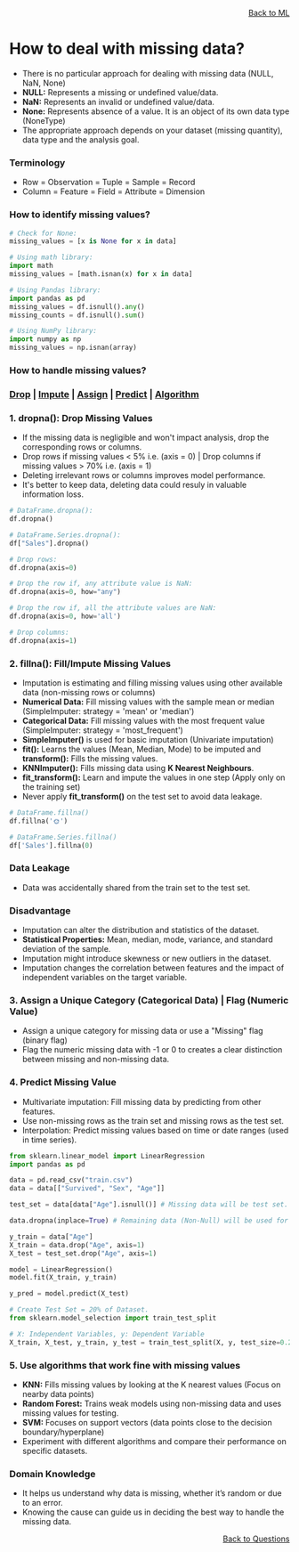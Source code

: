 <p align='right'><a align="right" href="https://github.com/KIRANKUMAR7296/Library/blob/main/Machine%20Learning/Machine%20Learning%20Models.md">Back to ML</a></p>

# How to deal with missing data?
- There is no particular approach for dealing with missing data (NULL, NaN, None) 
- **NULL:** Represents a missing or undefined value/data.
- **NaN:** Represents an invalid or undefined value/data.
- **None:** Represents absence of a value. It is an object of its own data type (NoneType)
- The appropriate approach depends on your dataset (missing quantity), data type and the analysis goal.

### Terminology
- Row = Observation = Tuple = Sample = Record 
- Column = Feature = Field = Attribute = Dimension 

### How to identify missing values?
```python
# Check for None:
missing_values = [x is None for x in data]

# Using math library: 
import math 
missing_values = [math.isnan(x) for x in data]

# Using Pandas library:
import pandas as pd 
missing_values = df.isnull().any()
missing_counts = df.isnull().sum()

# Using NumPy library:
import numpy as np
missing_values = np.isnan(array)
```

### How to handle missing values?

<h3><a href="#del">Drop</a> | <a href="#impute">Impute</a> | <a href="#assign">Assign</a> | <a href="#predict">Predict</a> | <a href="#algo">Algorithm</a></h3>

<h3 name="del">1. dropna(): Drop Missing Values</h3>

- If the missing data is negligible and won't impact analysis, drop the corresponding rows or columns.
- Drop rows if missing values < 5% i.e. (axis = 0) | Drop columns if missing values > 70% i.e. (axis = 1)
- Deleting irrelevant rows or columns improves model performance.
- It's better to keep data, deleting data could resuly in valuable information loss.
  
```python
# DataFrame.dropna():
df.dropna()

# DataFrame.Series.dropna():
df["Sales"].dropna()

# Drop rows:
df.dropna(axis=0)

# Drop the row if, any attribute value is NaN:
df.dropna(axis=0, how="any")

# Drop the row if, all the attribute values are NaN:
df.dropna(axis=0, how='all')

# Drop columns:
df.dropna(axis=1)
```

<h3 name="impute">2. fillna(): Fill/Impute Missing Values</h3>

- Imputation is estimating and filling missing values using other available data (non-missing rows or columns)
- **Numerical Data:** Fill missing values with the sample mean or median (SimpleImputer: strategy = 'mean' or 'median') 
- **Categorical Data:** Fill missing values with the most frequent value (SimpleImputer: strategy = 'most_frequent') 
- **SimpleImputer()** is used for basic imputation (Univariate imputation) 
- **fit():** Learns the values (Mean, Median, Mode) to be imputed and **transform():** Fills the missing values.
- **KNNImputer():** Fills missing data using **K Nearest Neighbours**.
- **fit_transform():** Learn and impute the values in one step (Apply only on the training set)
- Never apply **fit_transform()** on the test set to avoid data leakage.

```python
# DataFrame.fillna()
df.fillna('🌞')

# DataFrame.Series.fillna()
df['Sales'].fillna(0)
```

### Data Leakage 
- Data was accidentally shared from the train set to the test set.

### Disadvantage
- Imputation can alter the distribution and statistics of the dataset.
- **Statistical Properties:** Mean, median, mode, variance, and standard deviation of the sample.
- Imputation might introduce skewness or new outliers in the dataset.
- Imputation changes the correlation between features and the impact of independent variables on the target variable.

<h3 name="assign">3. Assign a Unique Category (Categorical Data) | Flag (Numeric Value)</h3>

- Assign a unique category for missing data or use a "Missing" flag (binary flag)
- Flag the numeric missing data with -1 or 0 to creates a clear distinction between missing and non-missing data.

<h3 name="predict">4. Predict Missing Value</h3>

- Multivariate imputation: Fill missing data by predicting from other features.
- Use non-missing rows as the train set and missing rows as the test set.
- Interpolation: Predict missing values based on time or date ranges (used in time series).

```python
from sklearn.linear_model import LinearRegression
import pandas as pd

data = pd.read_csv("train.csv")
data = data[["Survived", "Sex", "Age"]]

test_set = data[data["Age"].isnull()] # Missing data will be test set.

data.dropna(inplace=True) # Remaining data (Non-Null) will be used for training the model.

y_train = data["Age"]
X_train = data.drop("Age", axis=1)
X_test = test_set.drop("Age", axis=1)

model = LinearRegression()
model.fit(X_train, y_train)

y_pred = model.predict(X_test)
```

```python
# Create Test Set = 20% of Dataset.
from sklearn.model_selection import train_test_split

# X: Independent Variables, y: Dependent Variable
X_train, X_test, y_train, y_test = train_test_split(X, y, test_size=0.2, random_state=1)
```

<h3 name="algo"> 5. Use algorithms that work fine with missing values</h3>

- **KNN:** Fills missing values by looking at the K nearest values (Focus on nearby data points)
- **Random Forest:** Trains weak models using non-missing data and uses missing values for testing.
- **SVM:** Focuses on support vectors (data points close to the decision boundary/hyperplane)
- Experiment with different algorithms and compare their performance on specific datasets.

### Domain Knowledge
- It helps us understand why data is missing, whether it’s random or due to an error.
- Knowing the cause can guide us in deciding the best way to handle the missing data.

<p align='right'><a align="right" href="https://github.com/KIRANKUMAR7296/Library/blob/main/Interview.md">Back to Questions</a></p>
